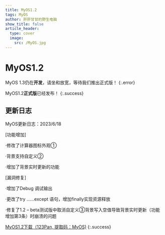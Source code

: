 ```yaml
---
title: MyOS1.2
tags: MyOS
author: 肝肝甘甘的野生电脑
show_title: false
article_header:
  type: cover
  image:
    src: /MyOS.jpg
---
```


# MyOS1.2
MyOS 1.3仍在**开发**，请坐和放宽，等待我们推出正式版！ 
{:.error}  

MyOS1.2**正式版**已经发布！ 
{:.success}  

## 更新日志  
MyOS更新日志：2023/6/18

 [功能增加]

 ·修改了计算器图标外观①

 ·背景支持自定义②

 ·增加了背景实时更新的功能

 [漏洞修复]

 ·增加了Debug 调试输出

 ·更改了try ……except 语句，增加finally实现资源释放

 ·修复了1.2 – beta测试版中取消自定义③背景写入空值导致背景实时更新（功能增加第3条）时崩溃的问题
 
 [MyOS1.2下载（123Pan, 提取码：MyOS)](https://www.123pan.com/s/OEaiVv-hMZrv.html)
 {:.success}  
